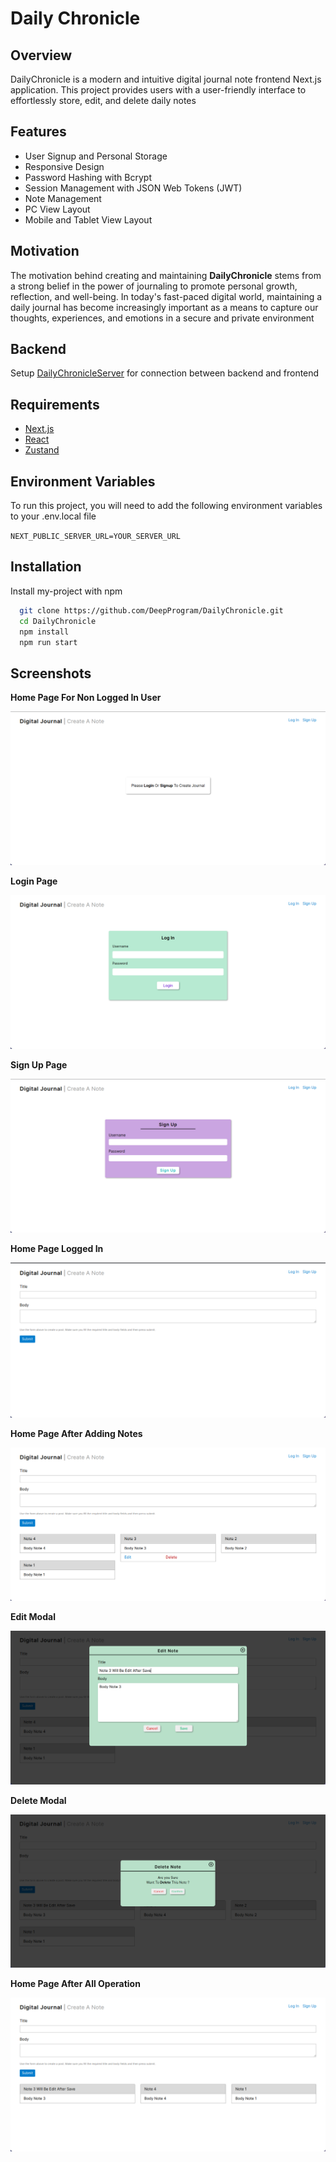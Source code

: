 
# Daily Chronicle


## Overview
DailyChronicle is a modern and intuitive digital journal note frontend Next.js application. This project provides users with a user-friendly interface to effortlessly store, edit, and delete daily notes
## Features

- User Signup and Personal Storage
- Responsive Design
- Password Hashing with Bcrypt
- Session Management with JSON Web Tokens (JWT)
- Note Management
- PC View Layout
- Mobile and Tablet View Layout


## Motivation
The motivation behind creating and maintaining **DailyChronicle** stems from a strong belief in the power of journaling to promote personal growth, reflection, and well-being. In today's fast-paced digital world, maintaining a daily journal has become increasingly important as a means to capture our thoughts, experiences, and emotions in a secure and private environment
## Backend
Setup [DailyChronicleServer](https://github.com/DeepProgram/DailyChronicleServer.git) for connection between backend and frontend
## Requirements
+ [Next.js](https://nextjs.org/)
+ [React](https://react.dev/)
+ [Zustand](https://zustand-demo.pmnd.rs/)
## Environment Variables

To run this project, you will need to add the following environment variables to your .env.local file

`NEXT_PUBLIC_SERVER_URL=YOUR_SERVER_URL`


## Installation

Install my-project with npm

```bash
  git clone https://github.com/DeepProgram/DailyChronicle.git
  cd DailyChronicle
  npm install
  npm run start
```
    
## Screenshots
**Home Page For Non Logged In User**

![App Screenshot](https://raw.githubusercontent.com/DeepProgram/DailyChronicle/screenshot/digi_note_home.png)

**Login Page**

![App Screenshot](https://raw.githubusercontent.com/DeepProgram/DailyChronicle/screenshot/digi_note_login.png)

**Sign Up Page**

![App Screenshot](https://raw.githubusercontent.com/DeepProgram/DailyChronicle/screenshot/digi_note_signup.png)

**Home Page Logged In**

![App Screenshot](https://raw.githubusercontent.com/DeepProgram/DailyChronicle/screenshot/digi_note_logged_in.png)

**Home Page After Adding Notes**

![App Screenshot](https://raw.githubusercontent.com/DeepProgram/DailyChronicle/screenshot/digi_note_home_with_notes.png)

**Edit Modal**

![App Screenshot](https://raw.githubusercontent.com/DeepProgram/DailyChronicle/screenshot/digi_note_home_note_edit.png)

**Delete Modal**

![App Screenshot](https://raw.githubusercontent.com/DeepProgram/DailyChronicle/screenshot/digi_note_home_note_delete.png)

**Home Page After All Operation**

![App Screenshot](https://raw.githubusercontent.com/DeepProgram/DailyChronicle/screenshot/digi_note_home_after_all_operation.png)



